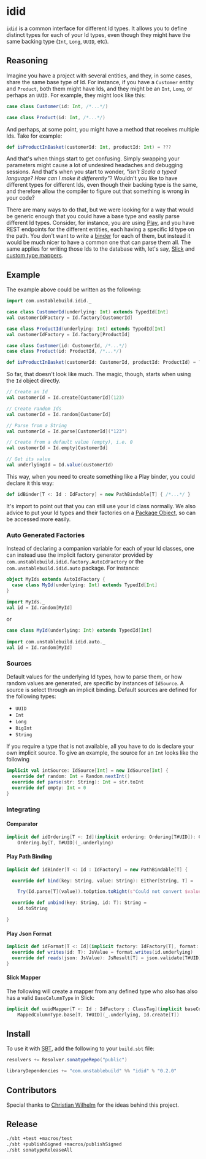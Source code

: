 # idid

`idid` is a common interface for different Id types. It allows you to
define distinct types for each of your Id types, even though they might
have the same backing type (`Int`, `Long`, `UUID`, etc).


## Reasoning

Imagine you have a project with several entities, and they, in some cases,
share the same base type of Id. For instance, if you have a `Customer`
entity and `Product`, both them might have Ids, and they might be an `Int`,
`Long`, or perhaps an `UUID`. For example, they might look like this:

```scala
case class Customer(id: Int, /*...*/)

case class Product(id: Int, /*...*/)
```

And perhaps, at some point, you might have a method that receives
multiple Ids. Take for example:

```scala
def isProductInBasket(customerId: Int, productId: Int) = ???
```

And that's when things start to get confusing. Simply swapping your
parameters might cause a lot of undesired headaches and debugging
sessions. And that's when you start to wonder, *"isn't Scala a typed language? How can I make it differently"*? Wouldn't you like to have different types for different Ids, even though their backing type is the same, and therefore allow the compiler to figure out that something is wrong in your code?


There are many ways to do that, but we were looking for a way that would
be generic enough that you could have a base type and easily parse
different Id types. Consider, for instance, you are using [Play](https://www.playframework.com/), and you have REST endpoints for the different entities, each having a specific Id type on the path. You don't want to write a [binder](https://www.playframework.com/documentation/2.5.x/ScalaRequestBinders) for each of them, but instead it would be much nicer to have a common one that can parse them all. The same applies for writing those Ids to the database with, let's say, [Slick](http://slick.lightbend.com/) and [custom type mappers](http://slick.lightbend.com/doc/3.1.1/userdefined.html#using-custom-scalar-types-in-queries).


## Example

The example above could be written as the following:

```scala
import com.unstablebuild.idid._

case class CustomerId(underlying: Int) extends TypedId[Int]
val customerIdFactory = Id.factory[CustomerId]

case class ProductId(underlying: Int) extends TypedId[Int]
val customerIdFactory = Id.factory[ProductId]

case class Customer(id: CustomerId, /*...*/)
case class Product(id: ProductId, /*...*/)

def isProductInBasket(customerId: CustomerId, productId: ProductId) = ???
```


So far, that doesn't look like much. The magic, though, starts when using
the `Id` object directly.

```scala
// Create an Id
val customerId = Id.create[CustomerId](123)

// Create random Ids
val customerId = Id.random[CustomerId]

// Parse from a String
val customerId = Id.parse[CustomerId]("123")

// Create from a default value (empty), i.e. 0
val customerId = Id.empty[CustomerId]

// Get its value
val underlyingId = Id.value(customerId)
```

This way, when you need to create something like a Play binder, you could declare
it this way:

```scala
def idBinder[T <: Id : IdFactory] = new PathBindable[T] { /*...*/ }
```


It's import to point out that you can still use your Id class normally.
We also advice to put your Id types and their factories on a
[Package Object](http://www.scala-lang.org/docu/files/packageobjects/packageobjects.html),
so can be accessed more easily.


### Auto Generated Factories

Instead of declaring a companion variable for each of your Id classes, one can instead use the implicit factory generator provided by `com.unstablebuild.idid.factory.AutoIdFactory` or the `com.unstablebuild.idid.auto` package. For instance:

```scala
object MyIds extends AutoIdFactory {
  case class MyId(underlying: Int) extends TypedId[Int]
}

import MyIds._
val id = Id.random[MyId]
```

or 

```scala
case class MyId(underlying: Int) extends TypedId[Int]
  
import com.unstablebuild.idid.auto._
val id = Id.random[MyId]
```


### Sources

Default values for the underlying Id types, how to parse them, or how
random values are generated, are specific by instances of `IdSource`. A
source is select through an implicit binding. Default sources are defined for the following types:

* `UUID`
* `Int`
* `Long`
* `BigInt`
* `String`


If you require a type that is not available, all you have to do is declare
your own implicit source. To give an example, the source for an `Int` looks like the following

```scala
implicit val intSource: IdSource[Int] = new IdSource[Int] {
  override def random: Int = Random.nextInt()
  override def parse(str: String): Int = str.toInt
  override def empty: Int = 0
}
```

### Integrating

#### Comparator

```scala
implicit def idOrdering[T <: Id](implicit ordering: Ordering[T#UID]): Comparator[T] =
    Ordering.by[T, T#UID](_.underlying)
```

#### Play Path Binding

```scala
implicit def idBinder[T <: Id : IdFactory] = new PathBindable[T] {

  override def bind(key: String, value: String): Either[String, T] =

    Try(Id.parse[T](value)).toOption.toRight(s"Could not convert $value into ID")

  override def unbind(key: String, id: T): String =
    id.toString

}
```


#### Play Json Format

```scala
implicit def idFormat[T <: Id](implicit factory: IdFactory[T], format: Format[T#UID]): Format[T] = new Format[T] {
  override def writes(id: T): JsValue = format.writes(id.underlying)
  override def reads(json: JsValue): JsResult[T] = json.validate[T#UID].map(Id.create[T])
}
```


#### Slick Mapper

The following will create a mapper from any defined type who also has also has a valid `BaseColumnType` in Slick:

```scala
implicit def uuidMapper[T <: Id : IdFactory : ClassTag](implicit baseColumnType: BaseColumnType[T#UID]) =
    MappedColumnType.base[T, T#UID](_.underlying, Id.create[T])
```


## Install

To use it with [SBT](http://www.scala-sbt.org/), add the following to your `build.sbt` file:

```scala
resolvers += Resolver.sonatypeRepo("public")

libraryDependencies += "com.unstablebuild" %% "idid" % "0.2.0"
```


## Contributors

Special thanks to [Christian Wilhelm](https://github.com/hcwilhelm) for the ideas behind this project.


## Release

```bash
./sbt +test +macros/test
./sbt +publishSigned +macros/publishSigned
./sbt sonatypeReleaseAll
```
